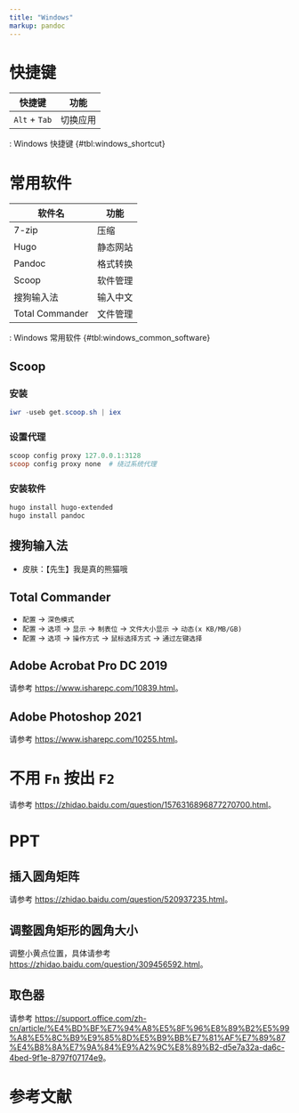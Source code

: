 ```yaml
---
title: "Windows"
markup: pandoc
---
```


# 快捷键

| 快捷键        | 功能     |
|---------------|----------|
| `Alt` + `Tab` | 切换应用 |

: Windows 快捷键 {#tbl:windows_shortcut}

# 常用软件

| 软件名          | 功能     |
|-----------------|----------|
| 7-zip           | 压缩     |
| Hugo            | 静态网站 |
| Pandoc          | 格式转换 |
| Scoop           | 软件管理 |
| 搜狗输入法      | 输入中文 |
| Total Commander | 文件管理 |

: Windows 常用软件 {#tbl:windows_common_software}

## Scoop

### 安装

```ps1
iwr -useb get.scoop.sh | iex
```

### 设置代理

```ps1
scoop config proxy 127.0.0.1:3128
scoop config proxy none  # 绕过系统代理
```

### 安装软件

```ps1
hugo install hugo-extended
hugo install pandoc
```

## 搜狗输入法

- 皮肤：【先生】我是真的熊猫哦

## Total Commander

- `配置` -> `深色模式`
- `配置` -> `选项` -> `显示` -> `制表位` -> `文件大小显示` -> `动态(x KB/MB/GB)`
- `配置` -> `选项` -> `操作方式` -> `鼠标选择方式` -> `通过左键选择`

## Adobe Acrobat Pro DC 2019

请参考 <https://www.isharepc.com/10839.html>。

## Adobe Photoshop 2021

请参考 <https://www.isharepc.com/10255.html>。

# 不用 `Fn` 按出 `F2`

请参考 <https://zhidao.baidu.com/question/1576316896877270700.html>。

# PPT

## 插入圆角矩阵

请参考 <https://zhidao.baidu.com/question/520937235.html>。

## 调整圆角矩形的圆角大小

调整小黄点位置，具体请参考 <https://zhidao.baidu.com/question/309456592.html>。

## 取色器

请参考
<https://support.office.com/zh-cn/article/%E4%BD%BF%E7%94%A8%E5%8F%96%E8%89%B2%E5%99%A8%E5%8C%B9%E9%85%8D%E5%B9%BB%E7%81%AF%E7%89%87%E4%B8%8A%E7%9A%84%E9%A2%9C%E8%89%B2-d5e7a32a-da6c-4bed-9f1e-8797f07174e9>。

# 参考文献
